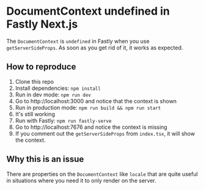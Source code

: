 # DocumentContext undefined in Fastly Next.js

The `DocumentContext` is `undefined` in Fastly when you use `getServerSideProps`. As soon as you get rid of it, it works as expected.

## How to reproduce
1. Clone this repo
1. Install dependencies: `npm install`
1. Run in dev mode: `npm run dev`
1. Go to http://localhost:3000 and notice that the context is shown
1. Run in production mode: `npm run build && npm run start`
1. It's still working
1. Run with Fastly: `npm run fastly-serve`
1. Go to http://localhost:7676 and notice the context is missing
1. If you comment out the `getServerSideProps` from `index.tsx`, it will show the context.

## Why this is an issue
There are properties on the `DocumentContext` like `locale` that are quite useful in situations where you need it to only render on the server.